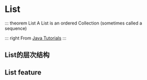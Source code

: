 # List

::: theorem List
A List is an ordered Collection (sometimes called a sequence)

::: right
From [Java Tutorials](https://docs.oracle.com/javase/tutorial/collections/interfaces/list.html)
:::

## List的层次结构



## List feature

